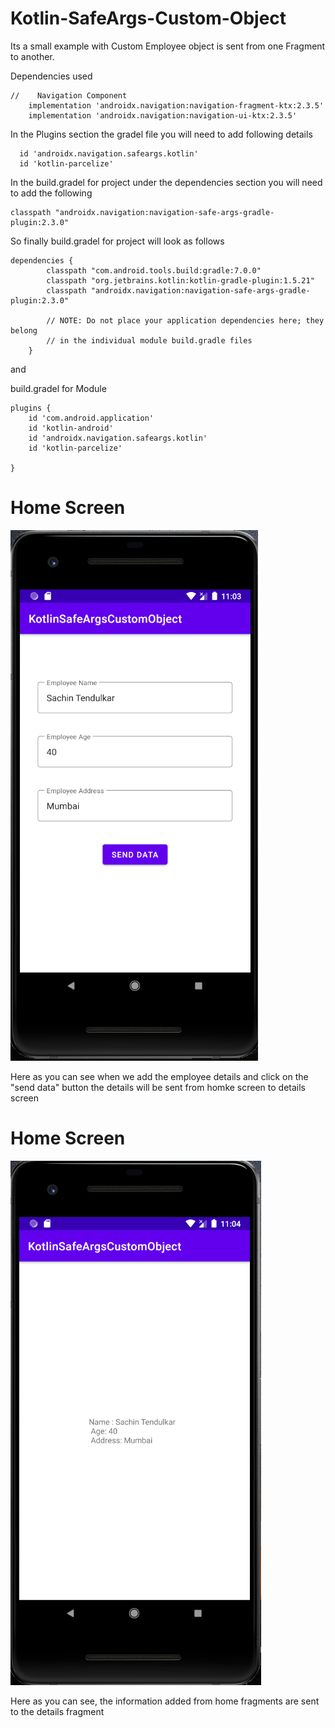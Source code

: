 # Kotlin-SafeArgs-Custom-Object
Its a small example with Custom Employee object is sent from one Fragment to another. 


Dependencies used

```
//    Navigation Component
    implementation 'androidx.navigation:navigation-fragment-ktx:2.3.5'
    implementation 'androidx.navigation:navigation-ui-ktx:2.3.5'

```

In the Plugins section the gradel file you will need to add following details

```
  id 'androidx.navigation.safeargs.kotlin'
  id 'kotlin-parcelize'

```

In the build.gradel for project under the dependencies section you will need to add the following

```
classpath "androidx.navigation:navigation-safe-args-gradle-plugin:2.3.0"
```

So finally build.gradel for project will look as follows

```
dependencies {
        classpath "com.android.tools.build:gradle:7.0.0"
        classpath "org.jetbrains.kotlin:kotlin-gradle-plugin:1.5.21"
        classpath "androidx.navigation:navigation-safe-args-gradle-plugin:2.3.0"

        // NOTE: Do not place your application dependencies here; they belong
        // in the individual module build.gradle files
    }
```

and 

build.gradel for Module

```
plugins {
    id 'com.android.application'
    id 'kotlin-android'
    id 'androidx.navigation.safeargs.kotlin'
    id 'kotlin-parcelize'

}

```



# Home Screen 
![alt text](/screenshots/home.PNG)

Here as you can see when we add the employee details and click on the "send data" button the details will be sent from homke screen to details screen


# Home Screen 
![alt text](/screenshots/details.PNG)

Here as you can see, the information added from home fragments are sent to the details fragment 
